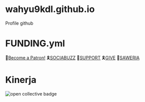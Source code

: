 # wahyu9kdl.github.io
Profile github

<h1>FUNDING.yml</h1>

🏅<a href="https://www.patreon.com/bePatron?u=65164893" data-patreon-widget-type="become-patron-button">Become a Patron!</a>
🎗<a href="https://sociabuzz.com/wahyu9kdl/donate">SOCIABUZZ</a>
🏅<a href="https://sociabuzz.com/wahyu9kdl/support">SUPPORT</a>
🎗<a href="https://sociabuzz.com/wahyu9kdl/give">GIVE</a>
🏅<a href="https://saweria.co/AwGroupChannel">SAWERIA</a>


<h1>Kinerja</h1>
<img alt="open collective badge" src="https://opencollective.com/animation/tiers/layanan-exclusive/badge.svg?label=Layanan%20Exclusive&color=brightgreen" />
<object type="image/svg+xml" data="https://opencollective.com/animation/tiers/layanan-exclusive.svg?avatarHeight=36&width=600"></object>
